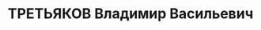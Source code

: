 ---
title: ТРЕТЬЯКОВ Владимир Васильевич
description: "1898 р., м. Шахти Ростовської обл., росіянин, з службовців, чл. ВКП(б),\
  \ освіта вища, начальник технічного управління тресту \"Криворіжбуд\". \n  13.01.1938\
  \ р.звинувачений у належності до к/рев. організації, розстріляний 14.01.1938 р.\
  \ \n  Реабілітований 18.03.1956 р."
---